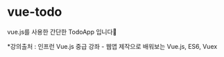 # vue-todo
vue.js를 사용한 간단한 TodoApp 입니다📝




*강의출처 : 인프런 Vue.js 중급 강좌 - 웹앱 제작으로 배워보는 Vue.js, ES6, Vuex
